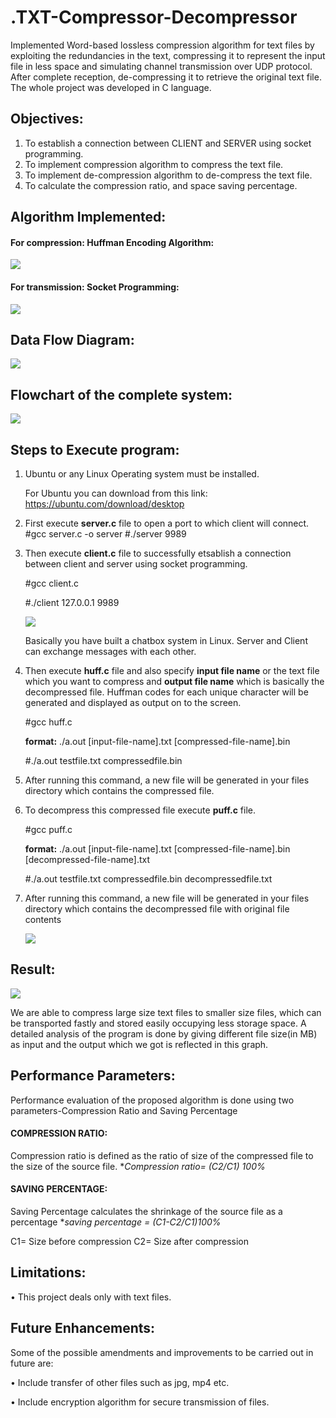 # .TXT-Compressor-Decompressor
Implemented Word-based lossless compression algorithm for text files by exploiting the redundancies in the text, compressing  it to represent the input file in less space and simulating channel transmission over UDP protocol. After complete reception, de-compressing it to retrieve the original text file. The whole project was developed in C language. 

## Objectives:
1. To establish a connection between CLIENT and SERVER using socket programming.
2. To implement compression  algorithm to compress the  text file.
3. To implement  de-compression algorithm to de-compress the text file.
4. To calculate the compression ratio, and space saving percentage. 


## Algorithm Implemented:

#### For compression: Huffman Encoding Algorithm:
![](/Picture2.png)

#### For transmission: Socket Programming:
![](/socket_programming.jpg)

## Data Flow Diagram:
![](/dfd_new.png)

## Flowchart of the complete system:
![](/4424bb08-5fbd-4b7c-bbb2-7ac37b6f4949.jpg)

## Steps to Execute program:
1. Ubuntu or any Linux Operating system must be installed.

   For Ubuntu you can download from this link: https://ubuntu.com/download/desktop
2. First execute **server.c** file to open a port to which client will connect.
   #gcc server.c -o server
   #./server 9989
   
3. Then execute **client.c** file to successfully etsablish a connection between client and server using socket programming.

   #gcc client.c
   
   #./client 127.0.0.1 9989
   
   ![](connection1%20(1).png)
   
   Basically you have built a chatbox system in Linux. Server and Client can exchange messages with each other.
4. Then execute **huff.c** file and also specify **input file name** or the text file which you want to compress and **output file          name** which is basically the decompressed file. Huffman codes for each unique character will be generated and displayed as output on    to the screen.

   #gcc huff.c
   
   **format:** ./a.out [input-file-name].txt [compressed-file-name].bin
   
   #./a.out testfile.txt compressedfile.bin
   
5. After running this command, a new file will be generated in your files directory which contains the compressed file. 
6. To decompress this compressed file execute **puff.c** file.

   #gcc puff.c
   
   **format:** ./a.out [input-file-name].txt [compressed-file-name].bin [decompressed-file-name].txt
   
   #./a.out testfile.txt compressedfile.bin decompressedfile.txt
   
7. After running this command, a new file will be generated in your files directory which contains the decompressed file with original     file contents 
   
   ![](compression-decompression.png)
  
  ## Result:
  
  ![](Picture1.png)
 
 We are able to compress large size text files to smaller size files, which can be transported fastly and stored easily occupying less storage space. A detailed analysis of the program is done by giving different file size(in MB) as input and the output which we got is reflected in this graph. 
 
## Performance Parameters:
Performance evaluation of the proposed algorithm is done using two parameters-Compression Ratio and Saving Percentage

#### COMPRESSION RATIO:
Compression ratio is defined as the ratio of size of the compressed file to the size of the source file.
**Compression ratio= (C2/C1) *100%**

#### SAVING PERCENTAGE:
Saving Percentage calculates the shrinkage of the source file as a percentage
**saving percentage = (C1-C2/C1)*100%**

C1= Size before compression
C2= Size after compression

## Limitations:
• This project deals only with text files.

## Future Enhancements:
Some of the possible amendments and improvements to be carried out in future are:

•	Include transfer of other files such as jpg, mp4 etc.

•	Include encryption algorithm for secure transmission of files.
